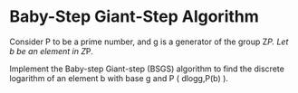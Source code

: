 # Baby-Step Giant-Step Algorithm

Consider P to be a prime number, and g is a generator of the group Z*P. Let b be an element in Z*P. 

Implement the Baby-step Giant-step (BSGS) algorithm to find the discrete logarithm of an element b with base g and P ( dlogg,P(b) ).
